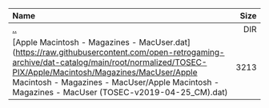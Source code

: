 |Name|Size|
|:---|---:|
|[..](../index.html)|DIR|
|[Apple Macintosh - Magazines - MacUser.dat](https://raw.githubusercontent.com/open-retrogaming-archive/dat-catalog/main/root/normalized/TOSEC-PIX/Apple/Macintosh/Magazines/MacUser/Apple Macintosh - Magazines - MacUser/Apple Macintosh - Magazines - MacUser (TOSEC-v2019-04-25_CM).dat)|3213|
